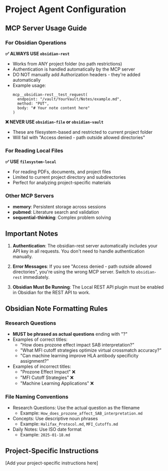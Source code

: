 # Project Agent Configuration

## MCP Server Usage Guide

### For Obsidian Operations
**✅ ALWAYS USE `obsidian-rest`**
- Works from ANY project folder (no path restrictions)
- Authentication is handled automatically by the MCP server
- DO NOT manually add Authorization headers - they're added automatically
- Example usage:
  ```
  mcp__obsidian-rest__test_request(
    endpoint: "/vault/YourVault/Notes/example.md",
    method: "PUT",
    body: "# Your note content here"
  )
  ```

**❌ NEVER USE `obsidian-file` or `obsidian-vault`**
- These are filesystem-based and restricted to current project folder
- Will fail with "Access denied - path outside allowed directories"

### For Reading Local Files
**✅ USE `filesystem-local`**
- For reading PDFs, documents, and project files
- Limited to current project directory and subdirectories
- Perfect for analyzing project-specific materials

### Other MCP Servers
- **memory**: Persistent storage across sessions
- **pubmed**: Literature search and validation
- **sequential-thinking**: Complex problem solving

## Important Notes

1. **Authentication**: The obsidian-rest server automatically includes your API key in all requests. You don't need to handle authentication manually.

2. **Error Messages**: If you see "Access denied - path outside allowed directories", you're using the wrong MCP server. Switch to `obsidian-rest` immediately.

3. **Obsidian Must Be Running**: The Local REST API plugin must be enabled in Obsidian for the REST API to work.

## Obsidian Note Formatting Rules

### Research Questions
- **MUST be phrased as actual questions** ending with "?"
- Examples of correct titles:
  - "How does prozone effect impact SAB interpretation?"
  - "What MFI cutoff strategies optimize virtual crossmatch accuracy?"
  - "Can machine learning improve HLA antibody specificity assignment?"
- Examples of incorrect titles:
  - "Prozone Effect Impact" ❌
  - "MFI Cutoff Strategies" ❌
  - "Machine Learning Applications" ❌

### File Naming Conventions
- Research Questions: Use the actual question as the filename
  - Example: `How_does_prozone_affect_SAB_interpretation.md`
- Concepts: Use descriptive noun phrases
  - Example: `Halifax_Protocol.md`, `MFI_Cutoffs.md`
- Daily Notes: Use ISO date format
  - Example: `2025-01-18.md`

## Project-Specific Instructions
[Add your project-specific instructions here]